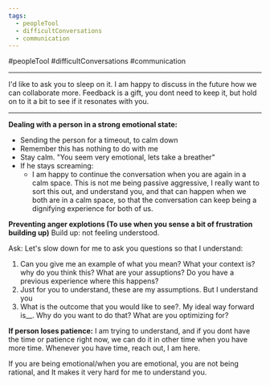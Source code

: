 ```yaml
---
tags:
  - peopleTool
  - difficultConversations
  - communication
---
```

#peopleTool #difficultConversations #communication

---- 

I'd like to ask you to sleep on it. I am happy to discuss in the future how we can collaborate more. Feedback is a gift, you dont need to keep it, but hold on to it a bit to see if it resonates with you.

----


**Dealing with a person in a strong emotional state:**
- Sending the person for a timeout, to calm down
- Remember this has nothing to do with me
- Stay calm. "You seem very emotional, lets take a breather"
- If he stays screaming:
	- I am happy to continue the conversation when you are again in a calm space. This is not me being passive aggressive, I really want to sort this out, and understand you, and that can happen when we both are in a calm space, so that the conversation can keep being a dignifying experience for both of us.

**Preventing anger explotions (To use when you sense a bit of frustration building up)**
Build up: not feeling understood.

Ask: 
Let's slow down for me to ask you questions so that I understand:
1. Can you give me an example of what you mean? What your context is? why do you think this? What are your assuptions? Do you have a previous experience where this happens?
2. Just for you to understand, these are my assumptions. But I understand you
3. What is the outcome that you would like to see?. My ideal way forward is__. Why do you want to do that? What are you optimizing for?

**If person loses patience:** 
I am trying to understand, and if you dont have the time or patience right now, we can do it in other time when you have more time. Whenever you have time, reach out, I am here.


If you are being emotional/when you are emotional, you are not being rational, and It makes it very hard for me to understand you.




